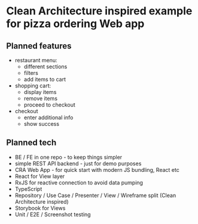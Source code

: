 # Clean Architecture inspired example for pizza ordering Web app

## Planned features

- restaurant menu:
  - different sections
  - filters
  - add items to cart
- shopping cart:
  - display items
  - remove items
  - proceed to checkout
- checkout
  - enter additional info
  - show success

## Planned tech

- BE / FE in one repo - to keep things simpler
- simple REST API backend - just for demo purposes
- CRA Web App - for quick start with modern JS bundling, React etc
- React for View layer
- RxJS for reactive connection to avoid data pumping
- TypeScript
- Repository / Use Case / Presenter / View / Wireframe split (Clean Architecture inspired)
- Storybook for Views
- Unit / E2E / Screenshot testing
